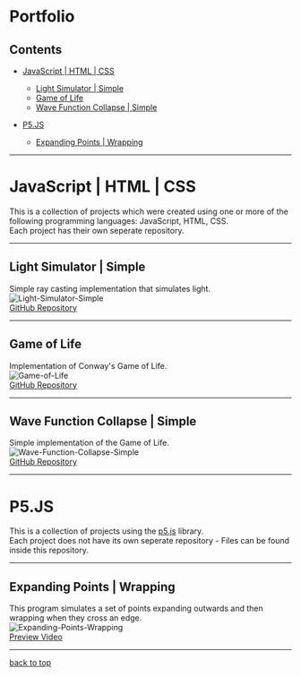 # <a name="portfolio">Portfolio</a>

## Contents
+ [JavaScript | HTML | CSS](javascript-html-css)
  + [Light Simulator | Simple](#light-simulator-simple)
  + [Game of Life](#game-of-life)
  + [Wave Function Collapse | Simple](#wave-function-collapse-simple)

+ [P5.JS](p5.js)
  + [Expanding Points | Wrapping](#expanding-points-wrapping)


----

# <a name="javascript-html-css">JavaScript | HTML | CSS </a>
This is a collection of projects which were created using one or more of the following programming languages: JavaScript, HTML, CSS.
<br>
Each project has their own seperate repository.

----

<a name="light-simulator-simple"></a>
## Light Simulator | Simple
Simple ray casting implementation that simulates light.
<br>
![Light-Simulator-Simple](https://github.com/IncorrectPleaseTryAgain/Renders/assets/99939034/33b3b092-c595-4c6f-a9b0-28876c3d1634)
<br>
[GitHub Repository](https://github.com/IncorrectPleaseTryAgain/Light-Simulator-Simple)

----


<a name="game-of-life"></a>
## Game of Life
Implementation of Conway's Game of Life.
<br>
![Game-of-Life](https://github.com/IncorrectPleaseTryAgain/Renders/assets/99939034/efecd997-4a0a-4665-bba6-22b0ca77273b)
<br>
[GitHub Repository](https://github.com/IncorrectPleaseTryAgain/Game-Of-Life)

----

<a name="wave-function-collapse-simple"></a>
## Wave Function Collapse | Simple
Simple implementation of the Game of Life.
<br>
![Wave-Function-Collapse-Simple](https://github.com/IncorrectPleaseTryAgain/Renders/assets/99939034/cdb8ba88-879e-4043-bd92-ff3ca36adb43)
<br>
[GitHub Repository](https://github.com/IncorrectPleaseTryAgain/Wave-Function-Collapse-Simple)

----

# <a name="p5.js">P5.JS</a>
This is a collection of projects using the [p5.js](https://p5js.org/) library.
<br>
Each project does not have its own seperate repository - Files can be found inside this repository.

----

<a name="expanding-points-wrapping"></a>
## Expanding Points | Wrapping
This program simulates a set of points expanding outwards and then wrapping when they cross an edge.
<br>
![Expanding-Points-Wrapping](https://github.com/IncorrectPleaseTryAgain/Renders/assets/99939034/539fdecf-0964-476a-899e-f2ec291bb229)
<br>
<a href="https://youtu.be/miT1mDXp6Mk">Preview Video</a>

----
[back to top]("portfolio")

